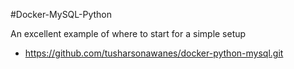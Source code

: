 #Docker-MySQL-Python

An excellent example of where to start for a simple setup
* https://github.com/tusharsonawanes/docker-python-mysql.git
